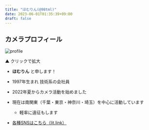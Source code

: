 ```yaml
---
title: "ほむりん(@98tml)"
date: 2023-06-01T01:35:39+09:00
draft: false
---
```


## カメラプロフィール

![profile](/img/2023/profile_r1_20230601.svg)

▲ クリックで拡大

- __ほむりん__ と申します！ 
- 1997年生まれ 技術系の会社員
- 2022年夏からカメラ活動を始めました
- 現在は南関東（千葉・東京・神奈川・埼玉）を中心に活動しています
  - 軽率に遠征もします

- [各種SNSはこちら（lit.link）](https://lit.link/98tml)